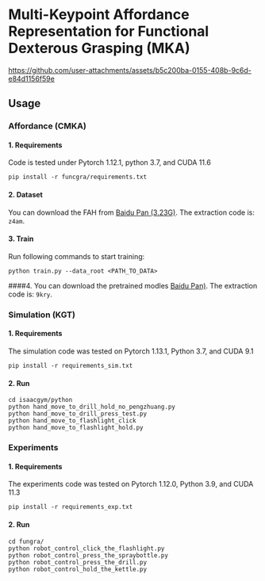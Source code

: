 # Multi-Keypoint Affordance Representation for Functional Dexterous Grasping (MKA)
https://github.com/user-attachments/assets/b5c200ba-0155-408b-9c6d-e84d1156f59e
## Usage
### Affordance (CMKA)
#### 1. Requirements

Code is tested under Pytorch 1.12.1, python 3.7, and CUDA 11.6

```
pip install -r funcgra/requirements.txt
```

#### 2. Dataset

You can download the FAH from [Baidu Pan (3.23G)](https://pan.baidu.com/s/1zUNe_SFPG5Ggp0ejQPXi0Q?pwd=z4a). The extraction code is: `z4am`.

#### 3. Train

Run following commands to start training:

```
python train.py --data_root <PATH_TO_DATA>
```
####4.
You can download the pretrained modles [Baidu Pan)](https://pan.baidu.com/s/1CR7wgkjcSmm8iOWdfcbw1w?pwd=9kry). The extraction code is: `9kry`.

### Simulation (KGT)
#### 1. Requirements
The simulation code was tested on Pytorch 1.13.1, Python 3.7, and CUDA 9.1

```
pip install -r requirements_sim.txt
```
#### 2. Run

```
cd isaacgym/python
python hand_move_to_drill_hold_no_pengzhuang.py
python hand_move_to_drill_press_test.py
python hand_move_to_flashlight_click
python hand_move_to_flashlight_hold.py
```
### Experiments
#### 1. Requirements
The experiments code was tested on Pytorch 1.12.0, Python 3.9, and CUDA 11.3

```
pip install -r requirements_exp.txt
```

#### 2. Run
```
cd fungra/
python robot_control_click_the_flashlight.py
python robot_control_press_the_spraybottle.py
python robot_control_press_the_drill.py
python robot_control_hold_the_kettle.py
```
